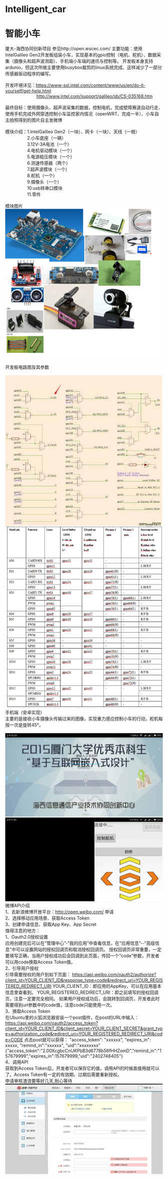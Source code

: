 # Intelligent_car
# 智能小车 <br />
厦大-海西协同创新项目 参见http://open.wscec.com/
主要功能：使用IntelGalileo Gen2开发板组装小车，实现基本的gpio控制（电机、舵机）、数据采集（摄像头和超声波测距）、手机端小车端的通讯与控制等。
开发板本身支持ardunio，但这次所做主要使用busybox裁剪的linux系统完成、这样减少了一部分传感器驱动程序的编写。<br />
<br />
开发环境详见：https://www-ssl.intel.com/content/www/us/en/do-it-yourself/get-help.html<br />
&emsp; &emsp; &emsp; &emsp; &emsp;&emsp;http://www.intel.com/support/galileo/sb/CS-035168.htm<br />
<br />
最终目标：使用摄像头、超声波采集的数据，控制电机，完成壁障赛道自动行走、使用手机完成外网穿透控制小车监控家内情况（openWRT、完成一半）、小车自主拍照得到的图片自主发微博<br />
<br />
模块介绍：1.IntelGalileo Gen2（一块）、网卡（一块）、天线（一根）<br />
&emsp;&emsp;&emsp;&emsp;&emsp;2.小车底座（一辆）<br />
&emsp;&emsp;&emsp;&emsp;&emsp;3.12V-3A电池（一个）<br />
&emsp;&emsp;&emsp;&emsp;&emsp;4.电机驱动模块（一个）<br />
&emsp;&emsp;&emsp;&emsp;&emsp;5.电源稳压模块（一个）<br />
&emsp;&emsp;&emsp;&emsp;&emsp;6.测速传感器（两个）<br />
&emsp;&emsp;&emsp;&emsp;&emsp;7.超声波模块（一个）<br />
&emsp;&emsp;&emsp;&emsp;&emsp;8.舵机（一个）<br />
&emsp;&emsp;&emsp;&emsp;&emsp;9.摄像头（一个）<br />
&emsp;&emsp;&emsp;&emsp;&emsp;10:usb转串口模块<br />
&emsp;&emsp;&emsp;&emsp;&emsp;11.零件<br />
<br />
模块图片<br />
![](https://github.com/DeepLJH0001/Intelligent_car/blob/master/image/%E6%97%A0%E6%A0%87%E9%A2%98.png?raw=true)
<br />
<br />
开发板电路图及其参数<br />
<br />
![](https://github.com/DeepLJH0001/Intelligent_car/blob/master/image/QQ%E5%9B%BE%E7%89%8720170811103530.jpg?raw=true)
![](https://github.com/DeepLJH0001/Intelligent_car/blob/master/image/QQ%E6%88%AA%E5%9B%BE20170811103617.png?raw=true)<br />
手机端（安卓实现）<br />
主要的是接收小车摄像头传输过来的图像，实现重力感应控制小车的行动，舵机每按一次是旋转45°。<br />
<br />
![](https://github.com/DeepLJH0001/Intelligent_car/blob/master/image/Screenshot_2017-08-11-10-59-54-721_com.atr.Car_v2.png?raw=true)
![](https://github.com/DeepLJH0001/Intelligent_car/blob/master/image/Screenshot_2017-08-11-11-00-06-983_com.atr.Car_v2.png?raw=true)
微博API介绍<br />
1、去新浪微博开放平台：http://open.weibo.com/ 申请<br />
2、选择移动应用场景、获取Access Token<br />
3、创建申请信息、获取App Key、App Secret<br />
值得注意的地方：<br />
1、Oauth2.0授权设置<br />
应用创建完后可以在“管理中心”-“我的应用”中查看信息，在“应用信息”--“高级信息”中可以设置网站的授权回调页和取消授权回调页。
授权回调页非常重要，一定要填写正确，当用户授权成功后会回调到此页面，传回一个“code”参数，开发者可以用code换取Access Token值。<br />
2、引导用户授权<br />
引导需要授权的用户到如下页面：
https://api.weibo.com/oauth2/authorize?client_id=YOUR_CLIENT_ID&response_type=code&redirect_uri=YOUR_REGISTERED_REDIRECT_URI
YOUR_CLIENT_ID：即应用的AppKey，可以在应用基本信息里查看到。
YOUR_REGISTERED_REDIRECT_URI：即之前填写的授权回调页，注意一定要完全相同。
如果用户授权成功后，会跳转到回调页，开发者此时需要得到url参数中的code值，注意code只能使用一次。<br />
3、换取Access Token<br />
在Ubuntu里的火狐浏览器安装一个post插件，在post的URL中输入：
https://api.weibo.com/oauth2/access_token?client_id=YOUR_CLIENT_ID&client_secret=YOUR_CLIENT_SECRET&grant_type=authorization_code&redirect_uri=YOUR_REGISTERED_REDIRECT_URI&code=CODE
点击post就可以获得：
"access_token": "xxxxxx",
"expires_in": xxxxx,
"remind_in":"xxxxxx",
"uid":"xxxxxxxx"
{"access_token":"2.00XcgbcCnUKPbB3d6778b56fHHZomD","remind_in":"157679999","expires_in":157679999,"uid":"2402748405"}<br />
4、调用API<br />
获取到Access Token后，开发者可以保存它的值，调用API的时候直接用就可以了。Access Token有一定的有效期，过期后需要重新授权。<br />
申请审核渣浪要等好几天,耐心等待<br />
![](https://github.com/DeepLJH0001/Intelligent_car/blob/master/image/QQ%E5%9B%BE%E7%89%8720170811113805.jpg?raw=true)
